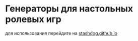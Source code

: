 Генераторы для настольных ролевых игр
=====================================

для использования перейдите на [stashdog.github.io](https://stashdog.github.io)
